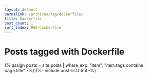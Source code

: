 ```yaml
---
layout: default
permalink: /archives/tag/dockerfile/
title: Dockerfile
post_count: 1
sort_index: 998-dockerfile
---
```

<h1 class="page-heading">Posts tagged with Dockerfile</h1>
{% assign posts = site.posts | where_exp: "item", "item.tags contains page.title" -%}
{%- include post-list.html -%}
